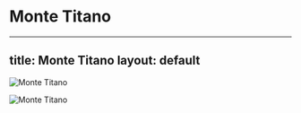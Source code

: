 
Monte Titano
============
---
title: Monte Titano
layout: default
---

![Monte Titano](https://www.thebestviewpoints.com/wp-content/uploads/2020/05/AAA7751-Panorama-photoshopped.jpg)

![Monte Titano](https://c8.alamy.com/comp/AYJF50/sm-san-marino-monte-titano-AYJF50.jpg)